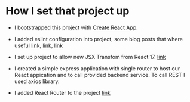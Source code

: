 # How I set that project up 

- I bootstrapped this project with [Create React App](https://create-react-app.dev/docs/getting-started/?fbclid=IwAR2_taR2kyY7bsC6S8mUMfMeHcZZbpRq56g7mvv3P8LCinFuAliWrDogHG0).

- I added eslint configuration into project, some blog posts that where useful [link](https://andrebnassis.medium.com/setting-eslint-on-a-react-typescript-project-2021-1190a43ffba), [link](https://blog.devgenius.io/eslint-prettier-typescript-and-react-in-2022-e5021ebca2b1), [link](https://khalilstemmler.com/blogs/typescript/eslint-for-typescript/?fbclid=IwAR0Ay4WBTx6dEE4il6HR5UgQtYP2_XdxXaF9xpmost8e3CdAGfB5dyxzf3o)

- I set up project to allow new JSX Transfom from React 17. [link](https://reactjs.org/blog/2020/09/22/introducing-the-new-jsx-transform.html)

- I created a simple express application with single router to host our React appication and to call provided backend service. To call REST I used axios library.

- I added React Router to the project [link](https://reactrouter.com/en/main/upgrading/v5?fbclid=IwAR2GtbRh37horo5fFRV408Ugwt1I5UJM-a1vU9xWYAQUL5XBic7oHsrtt2Y#advantages-of-route-element)

